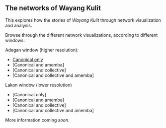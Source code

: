 ## The networks of Wayang Kulit

This explores how the stories of _Wayang Kulit_ through network visualization and analysis.

Browse through the different network visualizations, according to different windows:

Adegan window (higher resolution):

- [Canonical only](https://villaorlado.github.io/wayangnetworks/html/)
- [Canonical and amemba]
- [Canonical and collective]
- [Canonical and collective and amemba]

Lakon window (lower resolution)

- [Canonical only]
- [Canonical and amemba]
- [Canonical and collective]
- [Canonical and collective and amemba]

More information coming *soon*.
